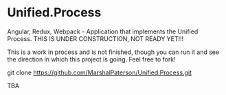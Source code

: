 # Unified.Process
Angular, Redux, Webpack - Application that implements the Unified Process.
THIS IS UNDER CONSTRUCTION, NOT READY YET!!!

This is a work in process and is not finished, though you can run it and see the direction in which this project is going. Feel free to fork!

git clone https://github.com/MarshalPaterson/Unified.Process.git

TBA
